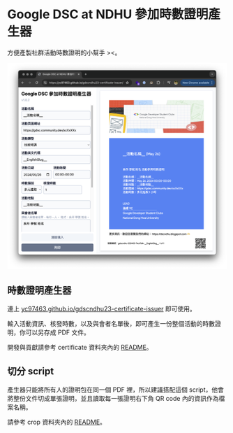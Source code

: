 # Google DSC at NDHU 參加時數證明產生器

方便產製社群活動時數證明的小幫手 ><。

![Alt text](assets/screenshot.png)

## 時數證明產生器

連上 [yc97463.github.io/gdscndhu23-certificate-issuer](https://yc97463.github.io/gdscndhu23-certificate-issuer/) 即可使用。

輸入活動資訊、核發時數，以及與會者名單後，即可產生一份整個活動的時數證明，你可以另存成 PDF 文件。

開發與貢獻請參考 certificate 資料夾內的 [README](certificate/README.md)。

## 切分 script

產生器只能將所有人的證明包在同一個 PDF 裡，所以建議搭配這個 script，他會將整份文件切成單張證明，並且讀取每一張證明右下角 QR code 內的資訊作為檔案名稱。

請參考 crop 資料夾內的 [README](crop/README.md)。